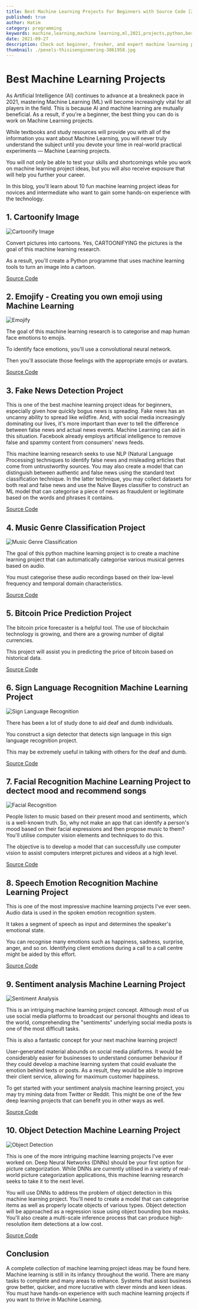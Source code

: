 ```yaml
---
title: Best Machine Learning Projects For Beginners with Source Code [2021]
published: true
author: Hatim
category: programming
keywords: machine,learning,machine learning,ml,2021,projects,python,best
date: 2021-09-27
description: Check out beginner, fresher, and expert machine learning projects with source code to acquire practical experience and prepare for a career.
thumbnail: ./pexels-thisisengineering-3861958.jpg
---
```


# Best Machine Learning Projects

As Artificial Intelligence (AI) continues to advance at a breakneck pace in 2021, mastering Machine Learning (ML) will become increasingly vital for all players in the field. This is because AI and machine learning are mutually beneficial. As a result, if you're a beginner, the best thing you can do is work on Machine Learning projects.

While textbooks and study resources will provide you with all of the information you want about Machine Learning, you will never truly understand the subject until you devote your time in real-world practical experiments — Machine Learning projects.

You will not only be able to test your skills and shortcomings while you work on machine learning project ideas, but you will also receive exposure that will help you further your career.

In this blog, you'll learn about 10 fun machine learning project ideas for novices and intermediate who want to gain some hands-on experience with the technology.

## 1. Cartoonify Image

![Cartoonify Image](./cartoonify.webp)

Convert pictures into cartoons. Yes, CARTOONIFYING the pictures is the goal of this machine learning research.

As a result, you'll create a Python programme that uses machine learning tools to turn an image into a cartoon.

[Source Code](https://github.com/rohitkuk/Cartoonify)

## 2. Emojify - Creating you own emoji using Machine Learning

![Emojify](./emojify.webp)

The goal of this machine learning research is to categorise and map human face emotions to emojis.

To identify face emotions, you'll use a convolutional neural network.

Then you'll associate those feelings with the appropriate emojis or avatars.

[Source Code](https://github.com/navyasuri/emojify)

## 3. Fake News Detection Project

This is one of the best machine learning project ideas for beginners, especially given how quickly bogus news is spreading. Fake news has an uncanny ability to spread like wildfire. And, with social media increasingly dominating our lives, it's more important than ever to tell the difference between false news and actual news events. Machine Learning can aid in this situation. Facebook already employs artificial intelligence to remove false and spammy content from consumers' news feeds.

This machine learning research seeks to use NLP (Natural Language Processing) techniques to identify false news and misleading articles that come from untrustworthy sources. You may also create a model that can distinguish between authentic and false news using the standard text classification technique. In the latter technique, you may collect datasets for both real and false news and use the Naive Bayes classifier to construct an ML model that can categorise a piece of news as fraudulent or legitimate based on the words and phrases it contains.

[Source Code](https://github.com/SushwanthReddy/Fake-News-Detection-using-Machine-Learning)

## 4. Music Genre Classification Project

![Music Genre Classification](./music-genre.webp)

The goal of this python machine learning project is to create a machine learning project that can automatically categorise various musical genres based on audio.

You must categorise these audio recordings based on their low-level frequency and temporal domain characteristics.

[Source Code](https://github.com/jsalbert/Music-Genre-Classification-with-Deep-Learning)

## 5. Bitcoin Price Prediction Project

The bitcoin price forecaster is a helpful tool.
The use of blockchain technology is growing, and there are a growing number of digital currencies.

This project will assist you in predicting the price of bitcoin based on historical data.

[Source Code](https://github.com/manthanthakker/BitcoinPrediction)

## 6. Sign Language Recognition Machine Learning Project

![Sign Language Recognition](./sign-lan.webp)

There has been a lot of study done to aid deaf and dumb individuals.

You construct a sign detector that detects sign language in this sign language recognition project.

This may be extremely useful in talking with others for the deaf and dumb.

[Source Code](https://github.com/harshbg/Sign-Language-Interpreter-using-Deep-Learning)

## 7. Facial Recognition Machine Learning Project to dectect mood and recommend songs

![Facial Recognition](./facial-recog.webp)

People listen to music based on their present mood and sentiments, which is a well-known truth. So, why not make an app that can identify a person's mood based on their facial expressions and then propose music to them? You'll utilise computer vision elements and techniques to do this.

The objective is to develop a model that can successfully use computer vision to assist computers interpret pictures and videos at a high level.

[Source Code](https://github.com/ashukumar12d/Music-Recommendation-using-Facial-Expressions)

## 8. Speech Emotion Recognition Machine Learning Project

This is one of the most impressive machine learning projects I've ever seen.
Audio data is used in the spoken emotion recognition system.

It takes a segment of speech as input and determines the speaker's emotional state.

You can recognise many emotions such as happiness, sadness, surprise, anger, and so on.
Identifying client emotions during a call to a call centre might be aided by this effort.

[Source Code](https://github.com/raulsteleac/Speech_Emotion_Recognition)

## 9. Sentiment analysis Machine Learning Project

![Sentiment Analysis](./sentiment.webp)

This is an intriguing machine learning project concept.
Although most of us use social media platforms to broadcast our personal thoughts and ideas to the world, comprehending the "sentiments" underlying social media posts is one of the most difficult tasks.

This is also a fantastic concept for your next machine learning project!

User-generated material abounds on social media platforms.
It would be considerably easier for businesses to understand consumer behaviour if they could develop a machine learning system that could evaluate the emotion behind texts or posts.
As a result, they would be able to improve their client service, allowing for maximum customer happiness.

To get started with your sentiment analysis machine learning project, you may try mining data from Twitter or Reddit.
This might be one of the few deep learning projects that can benefit you in other ways as well.

[Source Code](https://github.com/ayushoriginal/Sentiment-Analysis-Twitter)

## 10. Object Detection Machine Learning Project

![Object Detection](./object-detection.webp)

This is one of the more intriguing machine learning projects I've ever worked on. Deep Neural Networks (DNNs) should be your first option for picture categorization. While DNNs are currently utilised in a variety of real-world picture categorization applications, this machine learning research seeks to take it to the next level.

You will use DNNs to address the problem of object detection in this machine learning project. You'll need to create a model that can categorise items as well as properly locate objects of various types. Object detection will be approached as a regression issue using object bounding box masks. You'll also create a multi-scale inference process that can produce high-resolution item detections at a low cost.

[Source Code](https://github.com/Ankit152/Object-Detection)

## Conclusion

A complete collection of machine learning project ideas may be found here. Machine learning is still in its infancy throughout the world. There are many tasks to complete and many areas to enhance. Systems that assist business grow better, quicker, and more lucrative with clever minds and keen ideas. You must have hands-on experience with such machine learning projects if you want to thrive in Machine Learning.
